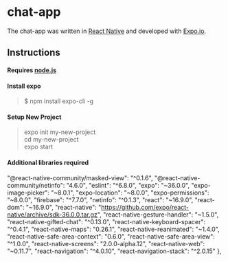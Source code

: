 # chat-app

The chat-app was written in [React Native](https://facebook.github.io/react-native/) and developed with [Expo.io](https://expo.io/).

## Instructions

#### Requires [node.js](https://nodejs.org/en/)
#### Install expo
> $ npm install expo-cli -g

#### Setup New Project
> expo init my-new-project  
> cd my-new-project  
> expo start

#### Additional libraries required

"@react-native-community/masked-view": "^0.1.6",
    "@react-native-community/netinfo": "4.6.0",
    "eslint": "^6.8.0",
    "expo": "~36.0.0",
    "expo-image-picker": "~8.0.1",
    "expo-location": "~8.0.0",
    "expo-permissions": "~8.0.0",
    "firebase": "^7.7.0",
    "netinfo": "^0.1.3",
    "react": "~16.9.0",
    "react-dom": "~16.9.0",
    "react-native": "https://github.com/expo/react-native/archive/sdk-36.0.0.tar.gz",
    "react-native-gesture-handler": "~1.5.0",
    "react-native-gifted-chat": "^0.13.0",
    "react-native-keyboard-spacer": "^0.4.1",
    "react-native-maps": "0.26.1",
    "react-native-reanimated": "~1.4.0",
    "react-native-safe-area-context": "0.6.0",
    "react-native-safe-area-view": "^1.0.0",
    "react-native-screens": "2.0.0-alpha.12",
    "react-native-web": "~0.11.7",
    "react-navigation": "^4.0.10",
    "react-navigation-stack": "^2.0.15"
  },
